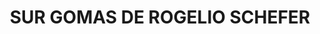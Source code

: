 ---
title: "SUR GOMAS DE ROGELIO SCHEFER"
url: /san-carlos-de-bariloche/sur-gomas-de-rogelio-schefer/
shop: hardware
---